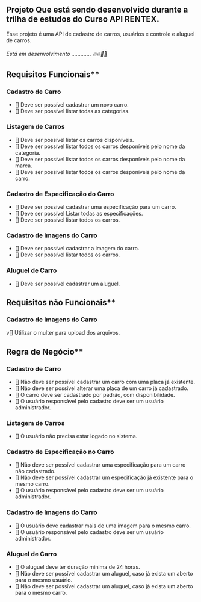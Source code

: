 ## Projeto Que está sendo desenvolvido durante a trilha de estudos do Curso API RENTEX.

Esse projeto é uma API de cadastro de carros, usuários e controle e aluguel de carros.
###### Está em desenvolvimento ............. 🔥🔥🚀🚀

## Requisitos Funcionais**
### Cadastro de Carro
- [] Deve ser possível cadastrar um novo carro.
- [] Deve ser possível listar todas as categorias.
### Listagem de Carros
- [] Deve ser possível listar os carros disponíveis.
- [] Deve ser possível listar todos os carros desponíveis pelo nome da categoria.
- [] Deve ser possível listar todos os carros desponíveis pelo nome da marca.
- [] Deve ser possível listar todos os carros desponíveis pelo nome da carro.
### Cadastro de Especificação do Carro
- [] Deve ser possível cadastrar uma especificação para um carro.
- [] Deve ser possível Listar todas as especificações.
- [] Deve ser possível listar todos os carros.
### Cadastro de Imagens do Carro
- [] Deve ser possível cadastrar a imagem do carro.
- [] Deve ser possível listar todos os carros.
### Aluguel de Carro
- [] Deve ser possível cadastrar um aluguel.
## Requisitos não Funcionais**
### Cadastro de Imagens do Carro
v[] Utilizar o multer para upload dos arquivos.
## Regra de Negócio**
### Cadastro de Carro
- [] Não deve ser possível cadastrar um carro com uma placa já existente.
- [] Não deve ser possível alterar uma placa de um carro já cadastrado.
- [] O carro deve ser cadastrado por padrão, com disponibilidade.
- [] O usuário responsável pelo cadastro deve ser um usuário administrador.
### Listagem de Carros
- [] O usuário não precisa estar logado no sistema.
### Cadastro de Especificação no Carro
- [] Não deve ser possível cadastrar uma especificação para um carro não cadastrado.
- [] Não deve ser possível cadastrar um especificação já existente para o mesmo carro.
- [] O usuário responsável pelo cadastro deve ser um usuário administrador.
### Cadastro de Imagens do Carro
- [] O usuário deve cadastrar mais de uma imagem para o mesmo carro.
- [] O usuário responsável pelo cadastro deve ser um usuário administrador.

### Aluguel de Carro
- [] O aluguel deve ter duração mínima de 24 horas.
- [] Não deve ser possível cadastrar um aluguel, caso já exista um aberto para o mesmo usuário.
- [] Não deve ser possível cadastrar um aluguel, caso já exista um aberto para o mesmo carro.
